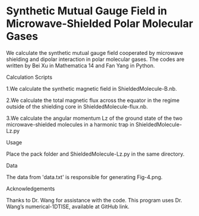 # Synthetic Mutual Gauge Field in Microwave-Shielded Polar Molecular Gases

We calculate the synthetic mutual gauge field cooperated by microwave shielding and dipolar interaction in polar molecular gases. The codes are written by Bei Xu in Mathematica 14 and Fan Yang in Python.

Calculation Scripts

1.We calculate the synthetic magnetic field in ShieldedMolecule-B.nb.

2.We calculate the total magnetic flux across the equator in the regime outside of the shielding core in ShieldedMolecule-flux.nb.

3.We calculate the angular momentum Lz of the ground state of the two microwave-shielded molecules in a harmonic trap in ShieldedMolecule-Lz.py

Usage

Place the pack folder and ShieldedMolecule-Lz.py in the same directory.

Data

The data from 'data.txt' is responsible for generating Fig-4.png.

Acknowledgements

Thanks to Dr. Wang for assistance with the code. This program uses Dr. Wang’s numerical-1DTISE, available at GitHub link.


